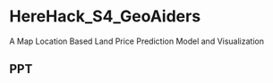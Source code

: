 # HereHack_S4_GeoAiders

A Map Location Based Land Price Prediction Model and Visualization

## PPT
